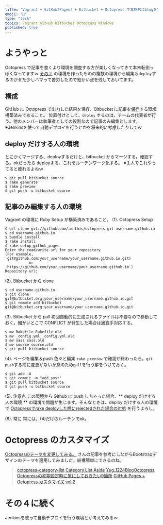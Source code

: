 ```yaml
---
title: "Vagrant + GitHub(Pages) + Bitbucket + Octopress で本格的にblogを"
emoji: "📝"
type: "tech"
topics: Vagrant GitHub Bitbucket Octopress Windows
published: true
---
```


# ようやっと
Octopress で記事を書くより環境を調査する方が楽しくなってきて本末転倒っぽくなってますｗ
[その２](http://qiita.com/murachi1208/items/cdbde599b764267b0b3b) の環境を作ったものの複数の環境から編集＆```deploy```するのがまた少しハマって苦労したので細かい点を残しておいてます。

## 構成
GitHub に Octopress で出力した結果を保存、Bitbucket に記事を[保存](http://qiita.com/murachi1208/items/cdbde599b764267b0b3b)する環境構築済みであること。
位置付けとして、```deploy``` するのは、チームの代表者が行う。他のメンバーは執筆者としての役割なので記事のみ編集とします。
※Jenkinsを使って自動デプロイを行うとかを将来的に考慮したりしてｗ

## deploy だけする人の環境
とにかくマージする、deployするだけと、bitbucket からマージする。確認する。okだったら deployする。これをルーチンワーク化する。
※１人でこれやってると疲れるよねｗ

```
$ git pull bitbucket source 
$ rake generate
$ rake preview
$ git push -u bitbucket source
```

## 記事のみ編集する人の環境
Vagrant の環境に Ruby Setup が構築済みであること。
(1). Octopress Setup

```
$ git clone git://github.com/imathis/octopress.git username.github.io
$ cd username.github.io
$ bundle install
$ rake install
$ rake setup_github_pages
Enter the read/write url for your repository
(For example, 'git@github.com:your_username/your_username.github.io.git)
           or 'https://github.com/your_username/your_username.github.io')
Repository url: 
```

(2). Bitbucket から clone

```
$ cd username.github.io
$ git clone git@bitbucket.org:your_username/your_username.github.io.git
$ git remote add bitbucket git@bitbucket.org:your_username/your_username.github.io.git
```

(3). Bitbucket から pull
初回自動的に生成されるファイルは不要なので移動しておく。細かいとこで CONFLICT が発生した場合は適宜手対応する。

```
$ mv Rakefile Rakefile.old
$ mv _config.yml _config.yml.old
$ mv sass sass.old
$ mv source source.old
$ git pull bitbucket source 
```

(4). ページを編集＆push
色々と編集 ```rake preview``` で確認が終わったら。```git push```する前に変更がないか念のため```pull```を行う癖をつけておく。

```
$ git add -A
$ git commit -m "add post"
$ git pull bitbucket source 
$ git push -u bitbucket source
```

(5). 注意点
この環境から Github に push しちゃった場合、** deploy だけする人の環境 ** の環境で問題が生じます。そんなときは、deploy だけする人の環境で [Octopressでrake deployした際にrejectedされた場合の対処](http://qiita.com/takuma7/items/2d6f6e786eb6c0afbefb) を行うよろし。

(6). 常に
常には、(4)だけのルーチンでok。

# Octopress のカスタマイズ
[Octopressのテーマを変更してみる。](http://blog.yug1224.com/2013/11/07/theme/) さんの記事を参考にしながらBootstrapデザインのテーマを適用してみました。結構簡単にできるのね。

> [octopress-category-list](https://github.com/ctdk/octopress-category-list)
> [Category List Aside](http://kaworu.github.io/octopress/blog/2013/10/03/category-list-aside/)
> [Yug_1224BlogOctopress](http://qiita.com/syui/items/6f15eb97cd7b5fdafaaa)
> [Octopressの初期設定時に気にしておきたい9箇所](http://tantant.jp/blog/Octopress/configuring-octopress/)
> [GitHub Pages + Octopress カスタマイズ vol.2](http://qiita.com/syui/items/6f15eb97cd7b5fdafaaa)




# その４に続く
Jenkinsを使って自動デプロイを行う環境とか考えてみるｗ

